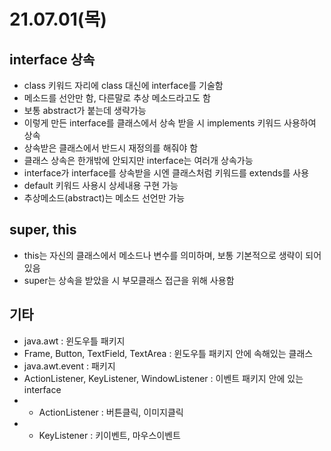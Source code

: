 # 21.07.01(목)
## interface 상속
- class 키워드 자리에 class 대신에 interface를 기술함
- 메소드를 선안만 함, 다른말로 추상 메소드라고도 함
- 보통 abstract가 붙는데 생략가능
- 이렇게 만든 interface를 클래스에서 상속 받을 시 implements 키워드 사용하여 상속
- 상속받은 클래스에서 반드시 재정의를 해줘야 함
- 클래스 상속은 한개밖에 안되지만 interface는 여러개 상속가능
- interface가 interface를 상속받을 시엔 클래스처럼 키워드를 extends를 사용
- default 키워드 사용시 상세내용 구현 가능
- 추상메소드(abstract)는 메소드 선언만 가능
###
## super, this
- this는 자신의 클래스에서 메소드나 변수를 의미하며, 보통 기본적으로 생략이 되어있음
- super는 상속을 받았을 시 부모클래스 접근을 위해 사용함
###
## 기타
- java.awt : 윈도우틀 패키지
- Frame, Button, TextField, TextArea : 윈도우틀 패키지 안에 속해있는 클래스
- java.awt.event : 패키지
- ActionListener, KeyListener, WindowListener : 이벤트 패키지 안에 있는 interface
- - ActionListener : 버튼클릭, 이미지클릭
- - KeyListener : 키이벤트, 마우스이벤트